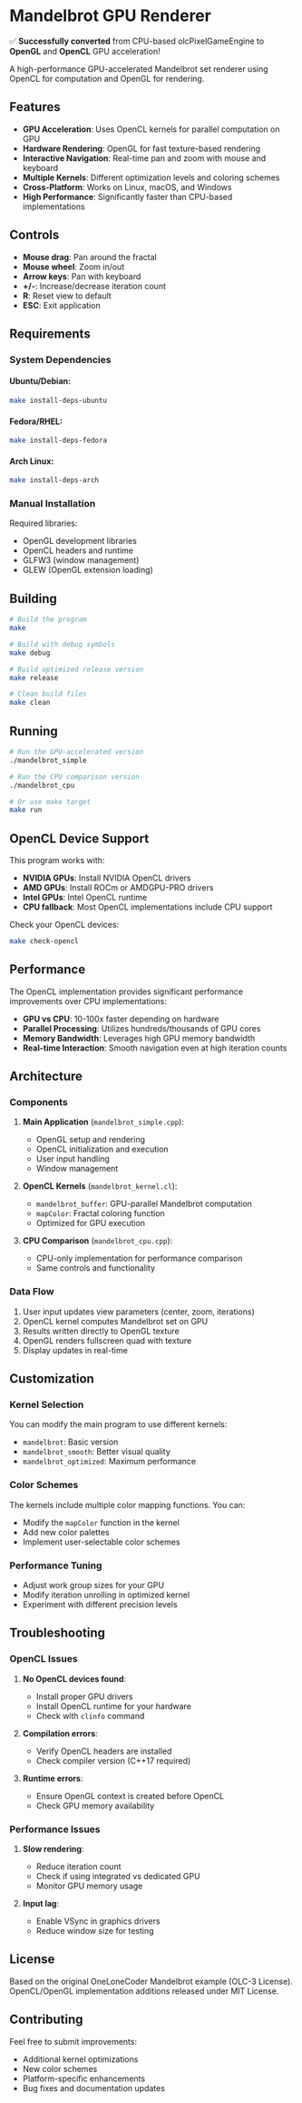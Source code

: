 # Mandelbrot GPU Renderer

✅ **Successfully converted** from CPU-based olcPixelGameEngine to **OpenGL** and **OpenCL** GPU acceleration!

A high-performance GPU-accelerated Mandelbrot set renderer using OpenCL for computation and OpenGL for rendering.



## Features

- **GPU Acceleration**: Uses OpenCL kernels for parallel computation on GPU
- **Hardware Rendering**: OpenGL for fast texture-based rendering
- **Interactive Navigation**: Real-time pan and zoom with mouse and keyboard
- **Multiple Kernels**: Different optimization levels and coloring schemes
- **Cross-Platform**: Works on Linux, macOS, and Windows
- **High Performance**: Significantly faster than CPU-based implementations

## Controls

- **Mouse drag**: Pan around the fractal
- **Mouse wheel**: Zoom in/out
- **Arrow keys**: Pan with keyboard
- **+/-**: Increase/decrease iteration count
- **R**: Reset view to default
- **ESC**: Exit application

## Requirements

### System Dependencies

#### Ubuntu/Debian:
```bash
make install-deps-ubuntu
```

#### Fedora/RHEL:
```bash
make install-deps-fedora
```

#### Arch Linux:
```bash
make install-deps-arch
```

### Manual Installation

Required libraries:
- OpenGL development libraries
- OpenCL headers and runtime
- GLFW3 (window management)
- GLEW (OpenGL extension loading)

## Building

```bash
# Build the program
make

# Build with debug symbols
make debug

# Build optimized release version
make release

# Clean build files
make clean
```

## Running

```bash
# Run the GPU-accelerated version
./mandelbrot_simple

# Run the CPU comparison version
./mandelbrot_cpu

# Or use make target
make run
```

## OpenCL Device Support

This program works with:
- **NVIDIA GPUs**: Install NVIDIA OpenCL drivers
- **AMD GPUs**: Install ROCm or AMDGPU-PRO drivers
- **Intel GPUs**: Intel OpenCL runtime
- **CPU fallback**: Most OpenCL implementations include CPU support

Check your OpenCL devices:
```bash
make check-opencl
```

## Performance

The OpenCL implementation provides significant performance improvements over CPU implementations:

- **GPU vs CPU**: 10-100x faster depending on hardware
- **Parallel Processing**: Utilizes hundreds/thousands of GPU cores
- **Memory Bandwidth**: Leverages high GPU memory bandwidth
- **Real-time Interaction**: Smooth navigation even at high iteration counts

## Architecture

### Components

1. **Main Application** (`mandelbrot_simple.cpp`):
   - OpenGL setup and rendering
   - OpenCL initialization and execution
   - User input handling
   - Window management

2. **OpenCL Kernels** (`mandelbrot_kernel.cl`):
   - `mandelbrot_buffer`: GPU-parallel Mandelbrot computation
   - `mapColor`: Fractal coloring function
   - Optimized for GPU execution

3. **CPU Comparison** (`mandelbrot_cpu.cpp`):
   - CPU-only implementation for performance comparison
   - Same controls and functionality

### Data Flow

1. User input updates view parameters (center, zoom, iterations)
2. OpenCL kernel computes Mandelbrot set on GPU
3. Results written directly to OpenGL texture
4. OpenGL renders fullscreen quad with texture
5. Display updates in real-time

## Customization

### Kernel Selection

You can modify the main program to use different kernels:
- `mandelbrot`: Basic version
- `mandelbrot_smooth`: Better visual quality
- `mandelbrot_optimized`: Maximum performance

### Color Schemes

The kernels include multiple color mapping functions. You can:
- Modify the `mapColor` function in the kernel
- Add new color palettes
- Implement user-selectable color schemes

### Performance Tuning

- Adjust work group sizes for your GPU
- Modify iteration unrolling in optimized kernel
- Experiment with different precision levels

## Troubleshooting

### OpenCL Issues

1. **No OpenCL devices found**:
   - Install proper GPU drivers
   - Install OpenCL runtime for your hardware
   - Check with `clinfo` command

2. **Compilation errors**:
   - Verify OpenCL headers are installed
   - Check compiler version (C++17 required)

3. **Runtime errors**:
   - Ensure OpenGL context is created before OpenCL
   - Check GPU memory availability

### Performance Issues

1. **Slow rendering**:
   - Reduce iteration count
   - Check if using integrated vs dedicated GPU
   - Monitor GPU memory usage

2. **Input lag**:
   - Enable VSync in graphics drivers
   - Reduce window size for testing

## License

Based on the original OneLoneCoder Mandelbrot example (OLC-3 License).
OpenCL/OpenGL implementation additions released under MIT License.

## Contributing

Feel free to submit improvements:
- Additional kernel optimizations
- New color schemes
- Platform-specific enhancements
- Bug fixes and documentation updates
